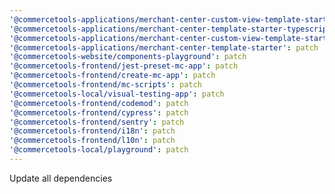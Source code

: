 ```yaml
---
'@commercetools-applications/merchant-center-custom-view-template-starter-typescript': patch
'@commercetools-applications/merchant-center-template-starter-typescript': patch
'@commercetools-applications/merchant-center-custom-view-template-starter': patch
'@commercetools-applications/merchant-center-template-starter': patch
'@commercetools-website/components-playground': patch
'@commercetools-frontend/jest-preset-mc-app': patch
'@commercetools-frontend/create-mc-app': patch
'@commercetools-frontend/mc-scripts': patch
'@commercetools-local/visual-testing-app': patch
'@commercetools-frontend/codemod': patch
'@commercetools-frontend/cypress': patch
'@commercetools-frontend/sentry': patch
'@commercetools-frontend/i18n': patch
'@commercetools-frontend/l10n': patch
'@commercetools-local/playground': patch
---
```


Update all dependencies

